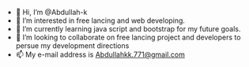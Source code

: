 - 👋 Hi, I’m @Abdullah-k
- 👀 I’m interested in free lancing and web developing.
- 🌱 I’m currently learning java script and bootstrap for my future goals.
- 💞️ I’m looking to collaborate on free lancing project and developers to persue my development directions
- 📫 My e-mail address is Abdullahkk.771@gmail.com

<!---
Abdullah-k/Abdullah-k is a ✨ special ✨ repository because its `README.md` (this file) appears on your GitHub profile.
You can click the Preview link to take a look at your changes.
--->
